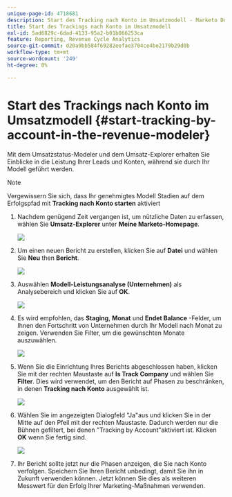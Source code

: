 ```yaml
---
unique-page-id: 4718681
description: Start des Tracking nach Konto im Umsatzmodell - Marketo Docs - Produktdokumentation
title: Start des Trackings nach Konto im Umsatzmodell
exl-id: 5ad6829c-6dad-4133-95a2-b01b066253ca
feature: Reporting, Revenue Cycle Analytics
source-git-commit: d20a9bb584f69282eefae3704ce4be2179b29d0b
workflow-type: tm+mt
source-wordcount: '249'
ht-degree: 0%

---
```


# Start des Trackings nach Konto im Umsatzmodell {#start-tracking-by-account-in-the-revenue-modeler}

Mit dem Umsatzstatus-Modeler und dem Umsatz-Explorer erhalten Sie Einblicke in die Leistung Ihrer Leads und Konten, während sie durch Ihr Modell geführt werden.

>[!NOTE]
>
>Vergewissern Sie sich, dass Ihr genehmigtes Modell Stadien auf dem Erfolgspfad mit **Tracking nach Konto starten** aktiviert

1. Nachdem genügend Zeit vergangen ist, um nützliche Daten zu erfassen, wählen Sie **Umsatz-Explorer** unter **Meine Marketo-Homepage**.

   ![](assets/image2015-4-29-16-3a36-3a2.png)

1. Um einen neuen Bericht zu erstellen, klicken Sie auf **Datei** und wählen Sie **Neu** then **Bericht**.

   ![](assets/image2015-4-29-16-3a38-3a44.png)

1. Auswählen **Modell-Leistungsanalyse (Unternehmen)** als Analysebereich und klicken Sie auf **OK**.

   ![](assets/image2015-4-29-16-3a41-3a47.png)

1. Es wird empfohlen, das **Staging**, **Monat** und **Endet Balance** -Felder, um Ihnen den Fortschritt von Unternehmen durch Ihr Modell nach Monat zu zeigen. Verwenden Sie Filter, um die gewünschten Monate auszuwählen.

   ![](assets/image2015-4-29-17-3a16-3a1.png)

1. Wenn Sie die Einrichtung Ihres Berichts abgeschlossen haben, klicken Sie mit der rechten Maustaste auf **Is Track Company** und wählen Sie **Filter**. Dies wird verwendet, um den Bericht auf Phasen zu beschränken, in denen **Tracking nach Konto** ausgewählt ist.

   ![](assets/image2015-4-29-17-3a18-3a9.png)

1. Wählen Sie im angezeigten Dialogfeld &quot;Ja&quot;aus und klicken Sie in der Mitte auf den Pfeil mit der rechten Maustaste. Dadurch werden nur die Bühnen gefiltert, bei denen &quot;Tracking by Account&quot;aktiviert ist. Klicken **OK** wenn Sie fertig sind.

   ![](assets/image2015-6-9-16-3a21-3a3.png)

1. Ihr Bericht sollte jetzt nur die Phasen anzeigen, die Sie nach Konto verfolgen. Speichern Sie Ihren Bericht unbedingt, damit Sie ihn in Zukunft verwenden können. Jetzt können Sie dies als weiteren Messwert für den Erfolg Ihrer Marketing-Maßnahmen verwenden.

